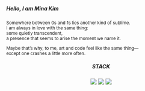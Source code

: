 ##### Hello, I am Mina Kim
<small>

Somewhere between 0s and 1s lies another kind of sublime.<br> I am always in love with the same thing:<br>some quietly transcendent,<br>a presence that seems to arise the moment we name it.<br>

Maybe that’s why, to me, art and code feel like the same thing—<br>except one crashes a little more often.

</small>

<div align="center">
  
  ##### STACK

  <img src="https://img.shields.io/badge/C-00599C?style=flat-square&logo=c&logoColor=white"/>
  <img src="https://img.shields.io/badge/C++-00599C?style=flat-square&logo=c%2B%2B&logoColor=white"/>
  <img src="https://img.shields.io/badge/Python-3776AB?style=flat-square&logo=python&logoColor=white"/>

</div>
